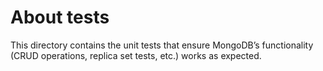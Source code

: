 # About tests

This directory contains the unit tests that ensure MongoDB’s functionality (CRUD operations, replica set tests, etc.) works as expected.
